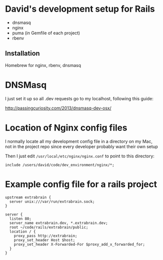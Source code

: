 # David's development setup for Rails

* dnsmasq
* nginx
* puma (in Gemfile of each project)
* rbenv

## Installation

Homebrew for nginx, rbenv, dnsmasq

# DNSMasq

I just set it up so all .dev requests go to my
localhost, following this guide:

http://passingcuriosity.com/2013/dnsmasq-dev-osx/

# Location of Nginx config files

I normally locate all my development config file
in a directory on my Mac, not in the project repo
since every developer probably want their own setup

Then I just edit `/usr/local/etc/nginx/nginx.conf` to
point to this directory:

`include /users/david/code/dev_environment/nginx/*;`


# Example config file for a rails project
```
upstream extrabrain {
  server unix:///var/run/extrabrain.sock;
}

server {
  listen 80;
  server_name extrabrain.dev, *.extrabrain.dev;
  root ~/code/rails/extrabrain/public;
  location / {
    proxy_pass http://extrabrain;
    proxy_set_header Host $host;
    proxy_set_header X-Forwarded-For $proxy_add_x_forwarded_for;
  }
}
```
